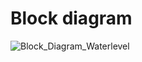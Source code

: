 # Block diagram 

![Block_Diagram_Waterlevel](https://user-images.githubusercontent.com/47130828/157200453-cae33944-261f-47d8-ab41-9eca7451639f.PNG)